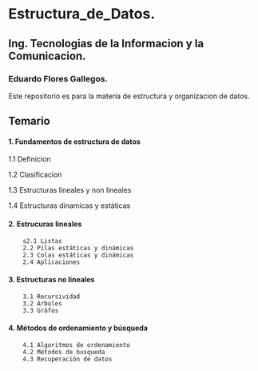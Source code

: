# Estructura_de_Datos.

## Ing. Tecnologias de la Informacion y la Comunicacion.

### Eduardo Flores Gallegos.

Este repositorio es para la materia de estructura y organizacion de datos.


## Temario 

 #### 1. Fundamentos de estructura de datos       
        
  1.1 Definicion    
        
  1.2 Clasificacion  
        
  1.3 Estructuras lineales y non lineales  
        
  1.4 Estructuras dinamicas y estáticas  

 #### 2. Estrucuras lineales    
        s2.1 Listas  
        2.2 Pilas estáticas y dinámicas   
        2.3 Colas estáticas y dinámicas   
        2.4 Aplicaciones  

 #### 3. Estructuras no lineales      
        3.1 Recursividad  
        3.2 Árboles  
        3.3 Gráfos  

 #### 4. Métodos de ordenamiento y búsqueda       
        4.1 Algoritmos de ordenamiento  
        4.2 Métodos de busqueda   
        4.3 Recuperación de datos  
